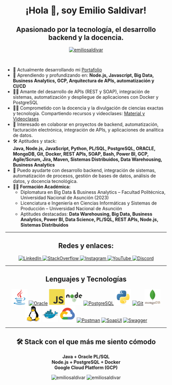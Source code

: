 <h1 align="center">¡Hola 👋, soy Emilio Saldivar!</h1>
<h2 align="center">Apasionado por la tecnología, el desarrollo backend y la docencia.</h2>

<p align="center">
  <a href="https://github.com/ryo-ma/github-profile-trophy">
    <img src="https://github-profile-trophy.vercel.app/?username=emiliosaldivar" alt="emiliosaldivar" />
  </a>
</p>
<br/>

- 🔭 Actualmente desarrollando mi [Portafolio](https://emiliosaldivar.github.io/)
- 🌱 Aprendiendo y profundizando en: **Node.js, Javascript, Big Data, Business Analytics, GCP, Arquitectura de APIs, automatización y CI/CD**
- 👨‍💻 Amante del desarrollo de APIs (REST y SOAP), integración de sistemas, automatización y despliegue de aplicaciones con Docker y PostgreSQL
- 🧑‍🏫 Comprometido con la docencia y la divulgación de ciencias exactas y tecnología. Compartiendo recursos y videoclases: [Material y Videoclases](https://drive.google.com/drive/folders/1avYKijCNOUbAYDvv1dPPNURmRjhCvabX?usp=sharing)
- 👀 Interesado en colaborar en proyectos de backend, automatización, facturación electrónica, integración de APIs, y aplicaciones de analítica de datos.
- 🛠️ Aptitudes y stack:  
  **Java, Node.js, JavaScript, Python, PL/SQL, PostgreSQL, ORACLE, MongoDB, Git, Docker, REST APIs, SOAP, Bash, Power BI, GCP, Agile/Scrum, Jira, Maven, Sistemas Distribuidos, Data Warehousing, Business Analytics**
- 💬 Puedo ayudarte con desarrollo backend, integración de sistemas, automatización de procesos, gestión de bases de datos, análisis de datos, y docencia tecnológica.
- 👨‍🎓 **Formación Académica:**
  - Diplomatura en Big Data & Business Analytics – Facultad Politécnica, Universidad Nacional de Asunción (2023)
  - Licenciatura e Ingeniería en Ciencias Informáticas y Sistemas de Producción – Universidad Nacional de Asunción
  - Aptitudes destacadas: **Data Warehousing, Big Data, Business Analytics, Power BI, Data Science, PL/SQL, REST APIs, Node.js, Sistemas Distribuidos**

---

<h2 align="center">Redes y enlaces:</h2>
<p align="center">
  <a href="https://linkedin.com/in/emilio-saldivar" target="_blank">
    <img src="https://raw.githubusercontent.com/rahuldkjain/github-profile-readme-generator/master/src/images/icons/Social/linked-in-alt.svg" alt="LinkedIn" width="50" height="50" />
  </a>
  <a href="https://stackoverflow.com/users/17395759/emilio-matias-saldivar-caputo" target="_blank">
    <img src="https://raw.githubusercontent.com/rahuldkjain/github-profile-readme-generator/master/src/images/icons/Social/stack-overflow.svg" alt="StackOverflow" width="50" height="50" />
  </a>
  <a href="https://www.instagram.com/emiliosaldivar__/" target="_blank">
    <img src="https://raw.githubusercontent.com/rahuldkjain/github-profile-readme-generator/master/src/images/icons/Social/instagram.svg" alt="Instagram" width="50" height="50" />
  </a>
  <a href="https://www.youtube.com/channel/UCwy98ZYqQRsjrzvMDsHR1zg" target="_blank">
    <img src="https://raw.githubusercontent.com/rahuldkjain/github-profile-readme-generator/master/src/images/icons/Social/youtube.svg" alt="YouTube" width="50" height="50" />
  </a>
  <a href="https://discord.com/" target="_blank">
    <img src="https://raw.githubusercontent.com/rahuldkjain/github-profile-readme-generator/master/src/images/icons/Social/discord.svg" alt="Discord" width="50" height="50" />
  </a>
</p>

---

<h2 align="center">Lenguajes y Tecnologías</h2>
<p align="center">
  <a href="https://www.java.com" target="_blank"><img src="https://raw.githubusercontent.com/devicons/devicon/master/icons/java/java-original.svg" alt="Java" width="50" height="50"/></a>
  <a href="https://www.oracle.com/database/" target="_blank"><img src="https://cdn.worldvectorlogo.com/logos/oracle-logo-1.svg" alt="Oracle" width="50" height="50"/></a>
  <a href="https://developer.mozilla.org/en-US/docs/Web/JavaScript" target="_blank"><img src="https://raw.githubusercontent.com/devicons/devicon/master/icons/javascript/javascript-original.svg" alt="JavaScript" width="50" height="50"/></a>
  <a href="https://nodejs.org" target="_blank"><img src="https://raw.githubusercontent.com/devicons/devicon/master/icons/nodejs/nodejs-original-wordmark.svg" alt="NodeJS" width="50" height="50"/></a>
  <a href="https://www.postgresql.org/" target="_blank"><img src="https://www.postgresql.org/media/img/about/press/elephant.png" alt="PostgreSQL" width="50" height="50"/></a>
  <a href="https://www.python.org" target="_blank"><img src="https://raw.githubusercontent.com/devicons/devicon/master/icons/python/python-original.svg" alt="Python" width="50" height="50"/></a>
  <a href="https://git-scm.com/" target="_blank"><img src="https://www.vectorlogo.zone/logos/git-scm/git-scm-icon.svg" alt="Git" width="50" height="50"/></a>
  <a href="https://www.mongodb.com/" target="_blank"><img src="https://raw.githubusercontent.com/devicons/devicon/master/icons/mongodb/mongodb-original-wordmark.svg" alt="MongoDB" width="50" height="50"/></a>
  <a href="https://www.linux.org/" target="_blank"><img src="https://raw.githubusercontent.com/devicons/devicon/master/icons/linux/linux-original.svg" alt="Linux" width="50" height="50"/></a>
  <a href="https://www.docker.com/" target="_blank"><img src="https://raw.githubusercontent.com/devicons/devicon/master/icons/docker/docker-original.svg" alt="Docker" width="50" height="50"/></a>
  <a href="https://cloud.google.com/" target="_blank"><img src="https://raw.githubusercontent.com/devicons/devicon/master/icons/googlecloud/googlecloud-original.svg" alt="GCP" width="50" height="50"/></a>
  <a href="https://www.postman.com/" target="_blank"><img src="https://cdn.worldvectorlogo.com/logos/postman.svg" alt="Postman" width="50" height="50"/></a>
  <a href="https://www.soapui.org/" target="_blank"><img src="https://static1.smartbear.co/smartbearbrand/media/images/home/soapui-icon.svg" alt="SoapUI" width="50" height="50"/></a>
  <a href="https://swagger.io/" target="_blank"><img src="https://static1.smartbear.co/swagger/media/assets/images/swagger_logo.svg" alt="Swagger" width="50" height="50"/></a>
</p>

---
<h2 align="center">🛠️ Stack con el que más me siento cómodo</h2>

<p align="center">
  <b>Java + Oracle PL/SQL</b><br>
  <b>Node.js + PostgreSQL + Docker</b><br>
  <b>Google Cloud Platform (GCP)</b>
</p>

<p align="center">
  <img src="https://github-readme-stats.vercel.app/api?username=emiliosaldivar&show_icons=true&locale=en" alt="emiliosaldivar" width="350" height="150"/>
  <img src="https://github-readme-stats.vercel.app/api/top-langs?username=emiliosaldivar&show_icons=true&locale=en&layout=compact" alt="emiliosaldivar" width="400" height="150"/>
</p>
